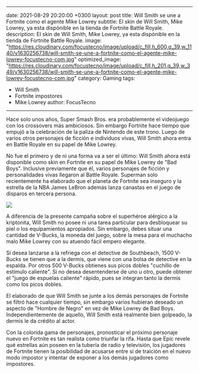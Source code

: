 

---
date: 2021-08-29 20:20:00 +0300
layout: post
title: Will Smith se une a Fortnite como el agente Mike Lowrey
subtitle: El skin de Will Smith,  Mike Lowrey, ya esta dispónible en la tienda de Fortnite Battle Royale.
description: El skin de Will Smith,  Mike Lowrey, ya esta dispónible en la tienda de Fortnite Battle Royale.
image: "https://res.cloudinary.com/focustecno/image/upload/c_fill,h_600,q_39,w_1140/v1630256738/will-smith-se-une-a-fortnite-como-el-agente-mike-lowrey-focustecno-com.jpg"
optimized_image: "https://res.cloudinary.com/focustecno/image/upload/c_fill,h_201,q_39,w_349/v1630256738/will-smith-se-une-a-fortnite-como-el-agente-mike-lowrey-focustecno-com.jpg"
category: Gaming
tags:
- Will Smith
- Fortnite impostores
- Mike Lowrey
author: FocusTecno

---
Hace solo unos años, Super Smash Bros. era probablemente el videojuego con los crossovers más ambiciosos. Sin embargo Fortnite hace tiempo que empujó a la celebración de la paliza de Nintendo de este trono. Luego de varios otros personajes de ficción e individuos vivas, Will Smith ahora entra en Battle Royale en su papel de Mike Lowrey. 

No fue el primero y de ni una forma va a ser el último: Will Smith ahora está disponible como skin en Fortnite en su papel de Mike Lowrey de "Bad Boys". Inclusive previamente que él, varios personajes de ficción y personalidades vivas llegaron al Battle Royale. Superman solo recientemente ha elaborado que el planeta de Fortnite sea inseguro y la estrella de la NBA James LeBron además lanza canastas en el juego de disparos en tercera persona. 

![](https://res.cloudinary.com/focustecno/image/upload/q_66/v1630257508/will-smith-se-une-a-fortnite-como-el-agente-mike-lowrey-focustecno-com-2.jpg)

A diferencia de la presente campaña sobre el superhéroe alérgico a la kriptonita, Will Smith no posee ni una tarea particular para desbloquear su piel o los equipamientos apropiados. Sin embargo, debes situar una cantidad de V-Bucks, la moneda del juego, sobre la mesa para el muchacho malo Mike Lowrey con su atuendo fácil empero elegante. 

Si desea lanzarse a la refriega con el detective de Southbeach, 1500 V-Bucks se tienen que a la dermis, que viene con una bolsa de detective en la espalda. Por otros 500 V-Bucks obtienes sus picos dobles "cuchillo de estímulo caliente". Si no desea desentenderse de uno u otro, puede obtener el "juego de espuelas caliente" rápido, pues se integran tanto la dermis como los picos dobles.

<amp-youtube
	width="480"
	height="270"
	layout="responsive"
	data-videoid="xODBde7xW4w">
</amp-youtube>

El elaborado de que Will Smith se junte a los demás personajes de Fortnite se filtró hace cualquier tiempo, sin embargo varios hubieran deseado un aspecto de "Hombre de Negro" en vez de Mike Lowrey de Bad Boys. Independientemente de aquello, Will Smith está realmente bien golpeado, la dermis le da crédito al actor.

Con la colorida gama de personajes, pronosticar el próximo personaje nuevo en Fortnite es tan realista como triunfar la rifa. Hasta que Epic revele qué estrellas aún poseen en la tubería de radio y televisión, los jugadores de Fortnite tienen la posibilidad de acusarse entre sí de traición en el nuevo modo impostor y intentar de exponer a los demás jugadores como impostores. 
